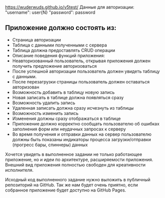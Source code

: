 https://wuderwuds.github.io/v5test/
Данные для авторизации:
"username": user{N}
"password": password

## Приложение должно состоять из:
* Страница авторизации
* Таблица с данными полученными с сервера
* Таблица должна предоставлять CRUD операции
 * Описание поведения функций приложения:
* Неавторизованный пользователь, открывая приложения должен получить предложение авторизоваться
* После успешной авторизации пользователь должен увидеть таблицу с данными.
* После перезагрузки страницы пользователь должен оставаться авторизован
* Возможность добавить в таблицу новую запись
* Новая записать в таблице должна появляться сразу
* Возможность удалить запись
* Удаленная записать должна сразу исчезнуть из таблицы
* Возможность изменить запись
* Изменения должны сразу отображаться в таблице
* Приложение должно корректно сообщать пользователю об ошибках заполнения форм или неудачных запросах к серверу
* Во время получения и отправки данных на сервер пользователю должны быть показаны индикаторы процесса загрузки/отправки (прогресс бары, спиннеры) данных

Хочется увидеть в выполненное задании не только работающее приложение, но и идеи по архитектуре, расширяемости приложения. Внешний вид приложения полностью свободен для креативности исполнителя.

Исходный код выполненного задание нужно выложить в публичный репозиторий на GitHub. Так же нам будет очень приятно, если собранное приложение будет доступно на GitHub Pages.



